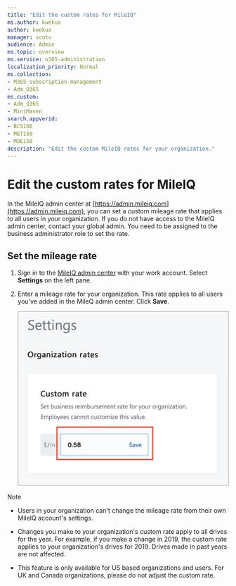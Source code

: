 ```yaml
---
title: "Edit the custom rates for MileIQ"
ms.author: kwekua
author: kwekua
manager: scotv
audience: Admin
ms.topic: overview
ms.service: o365-administration
localization_priority: Normal
ms.collection: 
- M365-subscription-management 
- Adm_O365
ms.custom:
- Adm_O365
- MiniMaven
search.appverid:
- BCS160
- MET150
- MOE150
description: "Edit the custom MileIQ rates for your organization."
---
```


# Edit the custom rates for MileIQ

In the MileIQ admin center at [https://admin.mileiq.com](https://admin.mileiq.com), you can set a custom mileage rate that applies to all users in your organization. If you do not have access to the MileIQ admin center, contact your global admin. You need to be assigned to the business administrator role to set the rate.

## Set the mileage rate

1. Sign in to the [MileIQ admin center](https://admin.mileiq.com/login) with your work account. Select **Settings** on the left pane.
2. Enter a mileage rate for your organization. This rate applies to all users you've added in the MileQ admin center. Click **Save**.

    ![MileIQ Settings custom rate](media/mileiq-settings-custom-rate.png)

> [!NOTE]
> - Users in your organization can't change the mileage rate from their own MileIQ account's settings.
>
> - Changes you make to your organization's custom rate apply to all drives for the year. For example, if you make a change in 2019, the custom rate applies to your organization's drives for 2019. Drives made in past years are not affected.
>
> - This feature is only available for US based organizations and users. For UK and Canada organizations, please do not adjust the custom rate.
